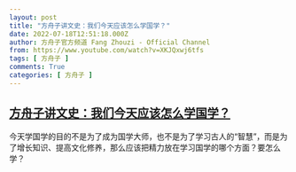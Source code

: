 ```yaml
---
layout: post
title: "方舟子讲文史：我们今天应该怎么学国学？"
date: 2022-07-18T12:51:18.000Z
author: 方舟子官方频道 Fang Zhouzi - Official Channel
from: https://www.youtube.com/watch?v=XKJQxwj6tfs
tags: [ 方舟子 ]
comments: True
categories: [ 方舟子 ]
---
```

<!--1658148678000-->
[方舟子讲文史：我们今天应该怎么学国学？](https://www.youtube.com/watch?v=XKJQxwj6tfs)
------

<div>
今天学国学的目的不是为了成为国学大师，也不是为了学习古人的“智慧”，而是为了增长知识、提高文化修养，那么应该把精力放在学习国学的哪个方面？要怎么学？
</div>

